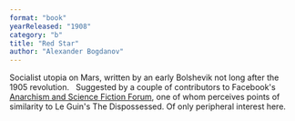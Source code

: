 ```yaml
---
format: "book"
yearReleased: "1908"
category: "b"
title: "Red Star"
author: "Alexander Bogdanov"
---
```

 Socialist utopia on Mars, written by an early Bolshevik not long after the 1905  revolution.
  
 Suggested by a couple of contributors to Facebook's <a href="https://www.facebook.com/groups/anarchismandsciencefiction/?fref=ts"> Anarchism and Science Fiction Forum</a>, one of whom perceives points of  similarity to Le Guin's The Dispossessed. Of only peripheral interest  here.
  
  